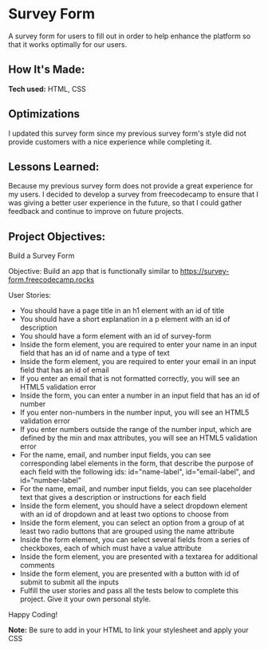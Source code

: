 # Survey Form
A survey form for users to fill out in order to help enhance the platform so that it works optimally for our users.

## How It's Made:

**Tech used:** HTML, CSS


## Optimizations
I updated this survey form since my previous survey form's style did not provide customers with a nice experience while completing it.

## Lessons Learned:

Because my previous survey form does not provide a great experience for my users. I decided to develop a survey from freecodecamp to ensure that I was giving a better user experience in the future, so that I could gather feedback and continue to improve on future projects.

## Project Objectives:

Build a Survey Form

Objective: Build an app that is functionally similar to https://survey-form.freecodecamp.rocks

User Stories:

* You should have a page title in an h1 element with an id of title
* You should have a short explanation in a p element with an id of description
* You should have a form element with an id of survey-form
* Inside the form element, you are required to enter your name in an input field that has an id of name and a type of text
* Inside the form element, you are required to enter your email in an input field that has an id of email
* If you enter an email that is not formatted correctly, you will see an HTML5 validation error
* Inside the form, you can enter a number in an input field that has an id of number
* If you enter non-numbers in the number input, you will see an HTML5 validation error
* If you enter numbers outside the range of the number input, which are defined by the min and max attributes, you will see an HTML5 validation error
* For the name, email, and number input fields, you can see corresponding label elements in the form, that describe the purpose of each field with the following ids: id="name-label", id="email-label", and id="number-label"
* For the name, email, and number input fields, you can see placeholder text that gives a description or instructions for each field
* Inside the form element, you should have a select dropdown element with an id of dropdown and at least two options to choose from
* Inside the form element, you can select an option from a group of at least two radio buttons that are grouped using the name attribute
* Inside the form element, you can select several fields from a series of checkboxes, each of which must have a value attribute
* Inside the form element, you are presented with a textarea for additional comments
* Inside the form element, you are presented with a button with id of submit to submit all the inputs
* Fulfill the user stories and pass all the tests below to complete this project. Give it your own personal style. 

Happy Coding!

**Note:** Be sure to add <link rel="stylesheet" href="styles.css"> in your HTML to link your stylesheet and apply your CSS 

